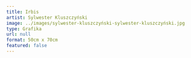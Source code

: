 ```yaml
---
title: Irbis
artist: Sylwester Kluszczyński
image: ../images/sylwester-kluszczyński-sylwester-kluszczyński.jpg
type: Grafika
url: null
format: 50cm x 70cm
featured: false
---
```

